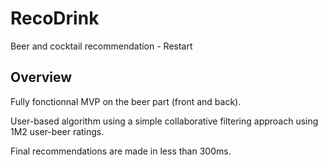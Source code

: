 # RecoDrink
Beer and cocktail recommendation - Restart


## Overview

Fully fonctionnal MVP on the beer part (front and back). 

User-based algorithm using a simple collaborative filtering approach using 1M2 user-beer ratings. 

Final recommendations are made in less than 300ms. 


